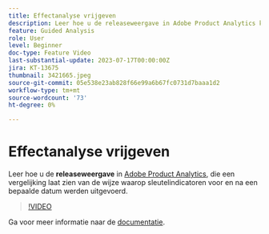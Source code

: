```yaml
---
title: Effectanalyse vrijgeven
description: Leer hoe u de releaseweergave in Adobe Product Analytics kunt gebruiken. Hier wordt een vergelijking getoond van de manier waarop toetsindicatoren voor en na een bepaalde datum zijn uitgevoerd.
feature: Guided Analysis
role: User
level: Beginner
doc-type: Feature Video
last-substantial-update: 2023-07-17T00:00:00Z
jira: KT-13675
thumbnail: 3421665.jpeg
source-git-commit: 05e538e23ab828f66e99a6b67fc0731d7baaa1d2
workflow-type: tm+mt
source-wordcount: '73'
ht-degree: 0%

---
```



# Effectanalyse vrijgeven

Leer hoe u de **releaseweergave** in [Adobe Product Analytics](../../adobe-product-analytics/adobe-product-analytics-overview.md), die een vergelijking laat zien van de wijze waarop sleutelindicatoren voor en na een bepaalde datum werden uitgevoerd.

>[!VIDEO](https://video.tv.adobe.com/v/3421665/?learn=on)

Ga voor meer informatie naar de [documentatie](https://experienceleague.adobe.com/docs/analytics-platform/using/guided-analysis/impact/release.html).
